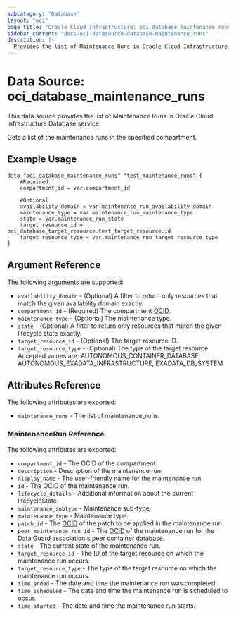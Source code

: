 ```yaml
---
subcategory: "Database"
layout: "oci"
page_title: "Oracle Cloud Infrastructure: oci_database_maintenance_runs"
sidebar_current: "docs-oci-datasource-database-maintenance_runs"
description: |-
  Provides the list of Maintenance Runs in Oracle Cloud Infrastructure Database service
---
```


# Data Source: oci_database_maintenance_runs
This data source provides the list of Maintenance Runs in Oracle Cloud Infrastructure Database service.

Gets a list of the maintenance runs in the specified compartment.


## Example Usage

```hcl
data "oci_database_maintenance_runs" "test_maintenance_runs" {
	#Required
	compartment_id = var.compartment_id

	#Optional
	availability_domain = var.maintenance_run_availability_domain
	maintenance_type = var.maintenance_run_maintenance_type
	state = var.maintenance_run_state
	target_resource_id = oci_database_target_resource.test_target_resource.id
	target_resource_type = var.maintenance_run_target_resource_type
}
```

## Argument Reference

The following arguments are supported:

* `availability_domain` - (Optional) A filter to return only resources that match the given availability domain exactly.
* `compartment_id` - (Required) The compartment [OCID](https://docs.cloud.oracle.com/iaas/Content/General/Concepts/identifiers.htm).
* `maintenance_type` - (Optional) The maintenance type.
* `state` - (Optional) A filter to return only resources that match the given lifecycle state exactly.
* `target_resource_id` - (Optional) The target resource ID.
* `target_resource_type` - (Optional) The type of the target resource. Accepted values are: AUTONOMOUS_CONTAINER_DATABASE, AUTONOMOUS_EXADATA_INFRASTRUCTURE, EXADATA_DB_SYSTEM


## Attributes Reference

The following attributes are exported:

* `maintenance_runs` - The list of maintenance_runs.

### MaintenanceRun Reference

The following attributes are exported:

* `compartment_id` - The OCID of the compartment.
* `description` - Description of the maintenance run.
* `display_name` - The user-friendly name for the maintenance run.
* `id` - The OCID of the maintenance run.
* `lifecycle_details` - Additional information about the current lifecycleState.
* `maintenance_subtype` - Maintenance sub-type.
* `maintenance_type` - Maintenance type.
* `patch_id` - The [OCID](https://docs.cloud.oracle.com/iaas/Content/General/Concepts/identifiers.htm) of the patch to be applied in the maintenance run.
* `peer_maintenance_run_id` - The [OCID](https://docs.cloud.oracle.com/iaas/Content/General/Concepts/identifiers.htm) of the maintenance run for the Data Guard association's peer container database.
* `state` - The current state of the maintenance run.
* `target_resource_id` - The ID of the target resource on which the maintenance run occurs.
* `target_resource_type` - The type of the target resource on which the maintenance run occurs.
* `time_ended` - The date and time the maintenance run was completed.
* `time_scheduled` - The date and time the maintenance run is scheduled to occur.
* `time_started` - The date and time the maintenance run starts.

